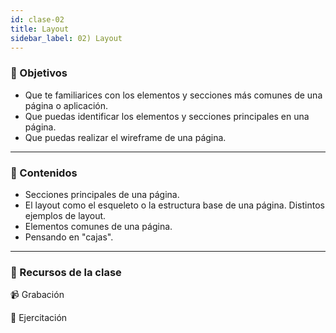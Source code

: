 ```yaml
---
id: clase-02
title: Layout
sidebar_label: 02) Layout
---
```


### 🏁 Objetivos

- Que te familiarices con los elementos y secciones más comunes de una página o aplicación.
- Que puedas identificar los elementos y secciones principales en una página.
- Que puedas realizar el wireframe de una página.

---

### 📝 Contenidos

- Secciones principales de una página.
- El layout como el esqueleto o la estructura base de una página. Distintos ejemplos de layout.
- Elementos comunes de una página.
- Pensando en "cajas".

---

### 🚀 Recursos de la clase

📹 Grabación

💪 Ejercitación
